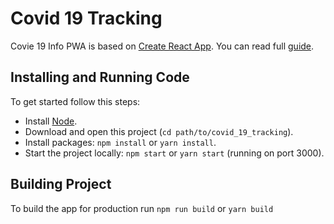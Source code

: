 # Covid 19 Tracking

Covie 19 Info PWA is based on [Create React App](https://github.com/facebook/create-react-app). You can read full
[guide](https://github.com/facebook/create-react-app/blob/master/packages/react-scripts/template/README.md).

## Installing and Running Code

To get started follow this steps:

- Install [Node](https://nodejs.org/en/).
- Download and open this project (`cd path/to/covid_19_tracking`).
- Install packages: `npm install` or `yarn install`.
- Start the project locally: `npm start` or `yarn start` (running on port 3000).

## Building Project

To build the app for production run `npm run build` or `yarn build`
